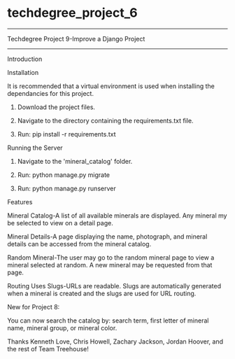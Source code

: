 # techdegree_project_6
_________________________________________________________________

Techdegree Project 9-Improve a Django Project
_________________________________________________________________

Introduction




Installation

It is recommended that a virtual environment is used when installing the dependancies for this project.

1. Download the project files.

2. Navigate to the directory containing the requirements.txt file.

3. Run: pip install -r requirements.txt


Running the Server

1. Navigate to the 'mineral_catalog' folder.

2. Run: python manage.py migrate

3. Run: python manage.py runserver


Features

Mineral Catalog-A list of all available minerals are displayed. Any mineral my be selected to view on a detail page.

Mineral Details-A page displaying the name, photograph, and mineral details can be accessed from the mineral catalog.

Random Mineral-The user may go to the random mineral page to view a mineral selected at random. A new mineral may be requested from that page.

Routing Uses Slugs-URLs are readable. Slugs are automatically generated when a mineral is created and the slugs are used for URL routing.

New for Project 8:

You can now search the catalog by: search term, first letter of mineral name, mineral group, or mineral color.


Thanks Kenneth Love, Chris Howell, Zachary Jackson, Jordan Hoover, and the rest of Team Treehouse!
